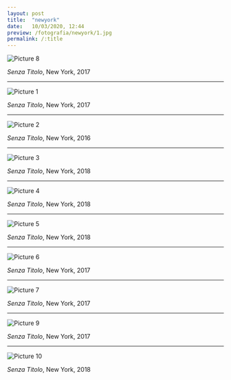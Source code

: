 ```yaml
---
layout: post
title:  "newyork"
date:   10/03/2020, 12:44
preview: /fotografia/newyork/1.jpg
permalink: /:title
---
```


![Picture 8](8.jpg)

_Senza Titolo_, New York, 2017

---

![Picture 1](1.jpg)

_Senza Titolo_, New York, 2017

---

![Picture 2](2.jpg)

_Senza Titolo_, New York, 2016

---

![Picture 3](3.jpg)

_Senza Titolo_, New York, 2018

---

![Picture 4](4.jpg)

_Senza Titolo_, New York, 2018

---

![Picture 5](5.jpg)

_Senza Titolo_, New York, 2018

---

![Picture 6](6.jpg)

_Senza Titolo_, New York, 2017

---

![Picture 7](7.jpg)

_Senza Titolo_, New York, 2017

---

![Picture 9](9.jpg)

_Senza Titolo_, New York, 2017

---

![Picture 10](10.jpg)

_Senza Titolo_, New York, 2018


